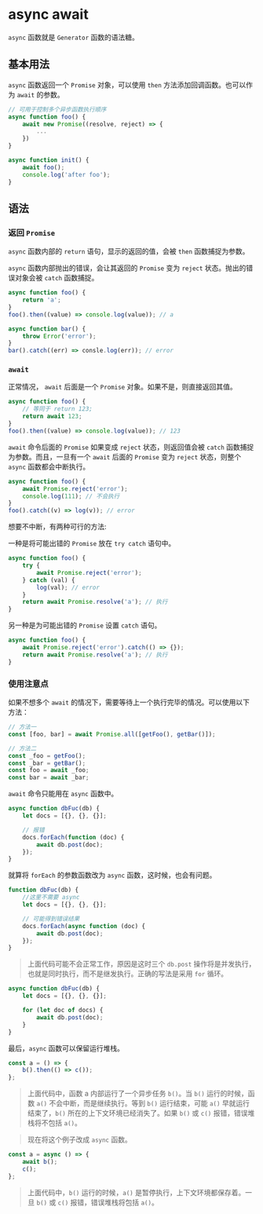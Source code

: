 # async await

`async` 函数就是 `Generator` 函数的语法糖。

## 基本用法

`async` 函数返回一个 `Promise` 对象，可以使用 `then` 方法添加回调函数。也可以作为 `await` 的参数。

```js
// 可用于控制多个异步函数执行顺序
async function foo() {
    await new Promise((resolve, reject) => {
        ...
    })
}

async function init() {
    await foo();
    console.log('after foo');
}
```

## 语法

### 返回 `Promise`

`async` 函数内部的 `return` 语句，显示的返回的值，会被 `then` 函数捕捉为参数。

`async` 函数内部抛出的错误，会让其返回的 `Promise` 变为 `reject` 状态。抛出的错误对象会被 `catch` 函数捕捉。

```js
async function foo() {
    return 'a';
}
foo().then((value) => console.log(value)); // a

async function bar() {
    throw Error('error');
}
bar().catch((err) => consle.log(err)); // error
```

### `await`

正常情况， `await` 后面是一个 `Promise` 对象。如果不是，则直接返回其值。

```js
async function foo() {
    // 等同于 return 123;
    return await 123;
}
foo().then((value) => console.log(value)); // 123
```

`await` 命令后面的 `Promise` 如果变成 `reject` 状态，则返回值会被 `catch` 函数捕捉为参数。而且，一旦有一个 `await` 后面的 `Promise` 变为 `reject` 状态，则整个 `async` 函数都会中断执行。

```js
async function foo() {
    await Promise.reject('error');
    console.log(111); // 不会执行
}
foo().catch((v) => log(v)); // error
```

想要不中断，有两种可行的方法:

一种是将可能出错的 `Promise` 放在 `try catch` 语句中。

```js
async function foo() {
    try {
        await Promise.reject('error');
    } catch (val) {
        log(val); // error
    }
    return await Promise.resolve('a'); // 执行
}
```

另一种是为可能出错的 `Promise` 设置 `catch` 语句。

```js
async function foo() {
    await Promise.reject('error').catch(() => {});
    return await Promise.resolve('a'); // 执行
}
```

### 使用注意点

如果不想多个 `await` 的情况下，需要等待上一个执行完毕的情况。可以使用以下方法：

```js
// 方法一
const [foo, bar] = await Promise.all([getFoo(), getBar()]);

// 方法二
const _foo = getFoo();
const _bar = getBar();
const foo = await _foo;
const bar = await _bar;
```

`await` 命令只能用在 `async` 函数中。

```js
async function dbFuc(db) {
    let docs = [{}, {}, {}];

    // 报错
    docs.forEach(function (doc) {
        await db.post(doc);
    });
}
```

就算将 `forEach` 的参数函数改为 `async` 函数，这时候，也会有问题。

```js
function dbFuc(db) {
    //这里不需要 async
    let docs = [{}, {}, {}];

    // 可能得到错误结果
    docs.forEach(async function (doc) {
        await db.post(doc);
    });
}
```

> 上面代码可能不会正常工作，原因是这时三个 `db.post` 操作将是并发执行，也就是同时执行，而不是继发执行。正确的写法是采用 `for` 循环。

```js
async function dbFuc(db) {
    let docs = [{}, {}, {}];

    for (let doc of docs) {
        await db.post(doc);
    }
}
```

最后，`async` 函数可以保留运行堆栈。

```js
const a = () => {
    b().then(() => c());
};
```

> 上面代码中，函数 a 内部运行了一个异步任务 `b()`。当 `b()` 运行的时候，函数 `a()` 不会中断，而是继续执行。等到 `b()` 运行结束，可能 `a()` 早就运行结束了，`b()` 所在的上下文环境已经消失了。如果 `b()` 或 `c()` 报错，错误堆栈将不包括 `a()`。

> 现在将这个例子改成 `async` 函数。

```js
const a = async () => {
    await b();
    c();
};
```

> 上面代码中，`b()` 运行的时候，`a()` 是暂停执行，上下文环境都保存着。一旦 `b()` 或 `c()` 报错，错误堆栈将包括 `a()`。
